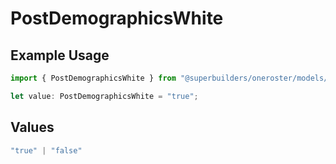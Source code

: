 # PostDemographicsWhite

## Example Usage

```typescript
import { PostDemographicsWhite } from "@superbuilders/oneroster/models/operations";

let value: PostDemographicsWhite = "true";
```

## Values

```typescript
"true" | "false"
```
